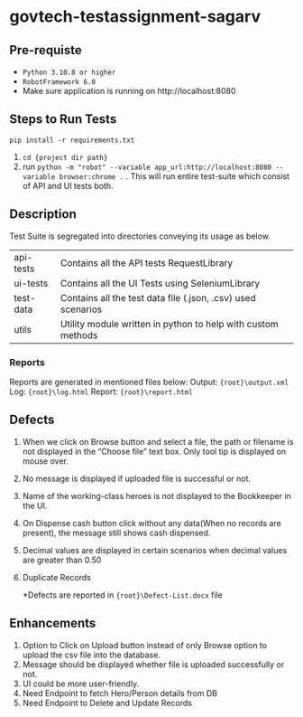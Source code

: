 # govtech-testassignment-sagarv

## Pre-requiste
- ``Python 3.10.8 or higher``
- ``RobotFramework 6.0``
- Make sure application is running on http://localhost:8080

## Steps to Run Tests
``pip install -r requirements.txt``
1. ``cd {project dir path}``
2. run ``python -m "robot" --variable app_url:http://localhost:8080 --variable browser:chrome .`` . This will run entire test-suite which consist of API and UI tests both.

## Description
Test Suite is segregated into directories conveying its usage as below.

|           |                                                              |
|-----------|--------------------------------------------------------------|
| api-tests | Contains all the API tests RequestLibrary                    |
| ui-tests  | Contains all the UI Tests using SeleniumLibrary              | 
| test-data | Contains all the test data file (.json, .csv) used scenarios |
| utils     | Utility module written in python to help with custom methods |

### Reports
Reports are generated in mentioned files below:
Output:  `{root}\output.xml`
Log:     `{root}\log.html`
Report:  `{root}\report.html`

## Defects
1.	When we click on Browse button and select a file, the path or filename is not displayed in the “Choose file” text box. Only tool tip is displayed on mouse over.
2.	No message is displayed if uploaded file is successful or not.
3.	Name of the working-class heroes is not displayed to the Bookkeeper in the UI.
4.	On Dispense cash button click without any data(When no records are present), the message still shows cash dispensed.
5.	Decimal values are displayed in certain scenarios when decimal values are greater than 0.50
6.	Duplicate Records 

    *Defects are reported in `{root}\Defect-List.docx` file 

## Enhancements
1.	Option to Click on Upload button instead of only Browse option to upload the csv file into the database.
2.	Message should be displayed whether file is uploaded successfully or not.
3.	UI could be more user-friendly.
4.	Need Endpoint to fetch Hero/Person details from DB
5.	Need Endpoint to Delete and Update Records


